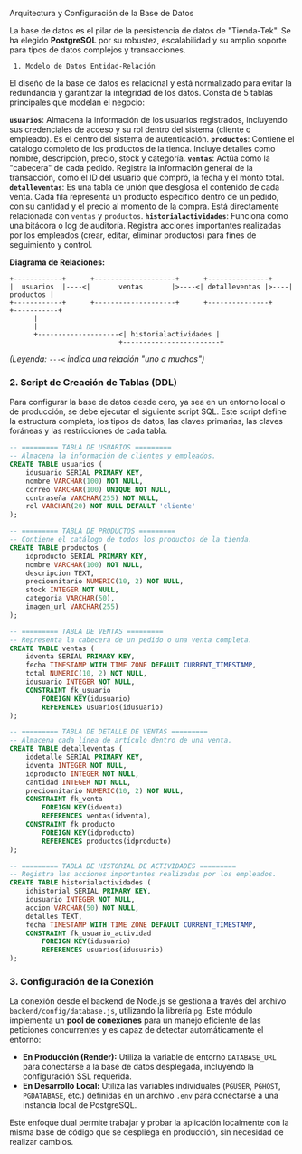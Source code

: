 

 Arquitectura y Configuración de la Base de Datos

La base de datos es el pilar de la persistencia de datos de "Tienda-Tek". Se ha elegido **PostgreSQL** por su robustez, escalabilidad y su amplio soporte para tipos de datos complejos y transacciones.

     1. Modelo de Datos Entidad-Relación

El diseño de la base de datos es relacional y está normalizado para evitar la redundancia y garantizar la integridad de los datos. Consta de 5 tablas principales que modelan el negocio:

**`usuarios`**: Almacena la información de los usuarios registrados, incluyendo sus credenciales de acceso y su rol dentro del sistema (cliente o empleado). Es el centro del sistema de autenticación. **`productos`**: Contiene el catálogo completo de los productos de la tienda. Incluye detalles como nombre, descripción, precio, stock y categoría.
**`ventas`**: Actúa como la "cabecera" de cada pedido. Registra la información general de la transacción, como el ID del usuario que compró, la fecha y el monto total.
**`detalleventas`**: Es una tabla de unión que desglosa el contenido de cada venta. Cada fila representa un producto específico dentro de un pedido, con su cantidad y el precio al momento de la compra. Está directamente relacionada con `ventas` y `productos`.
**`historialactividades`**: Funciona como una bitácora o log de auditoría. Registra acciones importantes realizadas por los empleados (crear, editar, eliminar productos) para fines de seguimiento y control.

**Diagrama de Relaciones:**

```
+------------+      +--------------------+      +---------------+
|  usuarios  |----<|       ventas       |>----<| detalleventas |>----| productos |
+------------+      +--------------------+      +---------------+      +-----------+
      |                                                                       
      |
      +--------------------<| historialactividades |
                           +------------------------+
```
*(Leyenda: `---<` indica una relación "uno a muchos")*

### 2. Script de Creación de Tablas (DDL)

Para configurar la base de datos desde cero, ya sea en un entorno local o de producción, se debe ejecutar el siguiente script SQL. Este script define la estructura completa, los tipos de datos, las claves primarias, las claves foráneas y las restricciones de cada tabla.

```sql
-- ========= TABLA DE USUARIOS =========
-- Almacena la información de clientes y empleados.
CREATE TABLE usuarios (
    idusuario SERIAL PRIMARY KEY,
    nombre VARCHAR(100) NOT NULL,
    correo VARCHAR(100) UNIQUE NOT NULL,
    contraseña VARCHAR(255) NOT NULL,
    rol VARCHAR(20) NOT NULL DEFAULT 'cliente'
);

-- ========= TABLA DE PRODUCTOS =========
-- Contiene el catálogo de todos los productos de la tienda.
CREATE TABLE productos (
    idproducto SERIAL PRIMARY KEY,
    nombre VARCHAR(100) NOT NULL,
    descripcion TEXT,
    preciounitario NUMERIC(10, 2) NOT NULL,
    stock INTEGER NOT NULL,
    categoria VARCHAR(50),
    imagen_url VARCHAR(255)
);

-- ========= TABLA DE VENTAS =========
-- Representa la cabecera de un pedido o una venta completa.
CREATE TABLE ventas (
    idventa SERIAL PRIMARY KEY,
    fecha TIMESTAMP WITH TIME ZONE DEFAULT CURRENT_TIMESTAMP,
    total NUMERIC(10, 2) NOT NULL,
    idusuario INTEGER NOT NULL,
    CONSTRAINT fk_usuario
        FOREIGN KEY(idusuario) 
        REFERENCES usuarios(idusuario)
);

-- ========= TABLA DE DETALLE DE VENTAS =========
-- Almacena cada línea de artículo dentro de una venta.
CREATE TABLE detalleventas (
    iddetalle SERIAL PRIMARY KEY,
    idventa INTEGER NOT NULL,
    idproducto INTEGER NOT NULL,
    cantidad INTEGER NOT NULL,
    preciounitario NUMERIC(10, 2) NOT NULL,
    CONSTRAINT fk_venta
        FOREIGN KEY(idventa) 
        REFERENCES ventas(idventa),
    CONSTRAINT fk_producto
        FOREIGN KEY(idproducto) 
        REFERENCES productos(idproducto)
);

-- ========= TABLA DE HISTORIAL DE ACTIVIDADES =========
-- Registra las acciones importantes realizadas por los empleados.
CREATE TABLE historialactividades (
    idhistorial SERIAL PRIMARY KEY,
    idusuario INTEGER NOT NULL,
    accion VARCHAR(50) NOT NULL,
    detalles TEXT,
    fecha TIMESTAMP WITH TIME ZONE DEFAULT CURRENT_TIMESTAMP,
    CONSTRAINT fk_usuario_actividad
        FOREIGN KEY(idusuario) 
        REFERENCES usuarios(idusuario)
);
```

### 3. Configuración de la Conexión

La conexión desde el backend de Node.js se gestiona a través del archivo `backend/config/database.js`, utilizando la librería `pg`. Este módulo implementa un **pool de conexiones** para un manejo eficiente de las peticiones concurrentes y es capaz de detectar automáticamente el entorno:

*   **En Producción (Render):** Utiliza la variable de entorno `DATABASE_URL` para conectarse a la base de datos desplegada, incluyendo la configuración SSL requerida.
*   **En Desarrollo Local:** Utiliza las variables individuales (`PGUSER`, `PGHOST`, `PGDATABASE`, etc.) definidas en un archivo `.env` para conectarse a una instancia local de PostgreSQL.

Este enfoque dual permite trabajar y probar la aplicación localmente con la misma base de código que se despliega en producción, sin necesidad de realizar cambios.